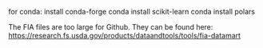 for conda:
  install conda-forge
  conda install scikit-learn
  conda install polars

The FIA files are too large for Github. They can be found here:
https://research.fs.usda.gov/products/dataandtools/tools/fia-datamart

